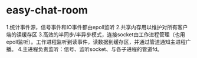 # easy-chat-room
1.统计事件源，信号事件和IO事件都由epoll监听
2.共享内存用以维护对所有客户端的读缓存区
3.高效的半同步/半异步模式，连接socket由工作进程管理（也用epoll监听）。工作进程监听到读事件，读数据到缓存区，并通过管道通知主进程广播。
4.主进程负责监听：信号、监听socket、与各子进程的管道fd。
